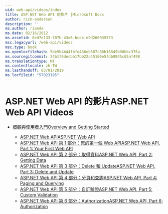 ```yaml
---
uid: web-api/videos/index
title: ASP.NET Web API 的影片 |Microsoft Docs
author: rick-anderson
description: ''
ms.author: riande
ms.date: 02/16/2012
ms.assetid: 8ed7e133-707b-43e6-bce4-e9d266935573
msc.legacyurl: /web-api/videos
msc.type: book
ms.openlocfilehash: 5de9b4b44fbfe436eb507c86b16849b00bbc376a
ms.sourcegitcommit: 24b1f6decbb17bb22a45166e5fdb0845c65af498
ms.translationtype: MT
ms.contentlocale: zh-TW
ms.lasthandoff: 03/01/2019
ms.locfileid: "57023195"
---
```

<a name="aspnet-web-api-videos"></a><span data-ttu-id="9ac5d-102">ASP.NET Web API 的影片</span><span class="sxs-lookup"><span data-stu-id="9ac5d-102">ASP.NET Web API Videos</span></span>
====================
- [<span data-ttu-id="9ac5d-103">概觀與使用者入門</span><span class="sxs-lookup"><span data-stu-id="9ac5d-103">Overview and Getting Started</span></span>](getting-started/index.md)

    - [<span data-ttu-id="9ac5d-104">ASP.NET Web API</span><span class="sxs-lookup"><span data-stu-id="9ac5d-104">ASP.NET Web API</span></span>](getting-started/aspnet-web-api.md)
    - [<span data-ttu-id="9ac5d-105">ASP.NET Web API 第 1 部分：您的第一個 Web API</span><span class="sxs-lookup"><span data-stu-id="9ac5d-105">ASP.NET Web API, Part 1: Your First Web API</span></span>](getting-started/your-first-web-api.md)
    - [<span data-ttu-id="9ac5d-106">ASP.NET Web API 第 2 部分：取得資料</span><span class="sxs-lookup"><span data-stu-id="9ac5d-106">ASP.NET Web API, Part 2: Getting Data</span></span>](getting-started/getting-data.md)
    - [<span data-ttu-id="9ac5d-107">ASP.NET Web API 第 3 部分：Delete 和 Update</span><span class="sxs-lookup"><span data-stu-id="9ac5d-107">ASP.NET Web API, Part 3: Delete and Update</span></span>](getting-started/delete-and-update.md)
    - [<span data-ttu-id="9ac5d-108">ASP.NET Web API 第 4 部分：分頁和查詢</span><span class="sxs-lookup"><span data-stu-id="9ac5d-108">ASP.NET Web API, Part 4: Paging and Querying</span></span>](getting-started/paging-and-querying.md)
    - [<span data-ttu-id="9ac5d-109">ASP.NET Web API 第 5 部分：自訂驗證</span><span class="sxs-lookup"><span data-stu-id="9ac5d-109">ASP.NET Web API, Part 5: Custom Validation</span></span>](getting-started/custom-validation.md)
    - [<span data-ttu-id="9ac5d-110">ASP.NET Web API 第 6 部分：Authorization</span><span class="sxs-lookup"><span data-stu-id="9ac5d-110">ASP.NET Web API, Part 6: Authorization</span></span>](getting-started/authorization.md)
